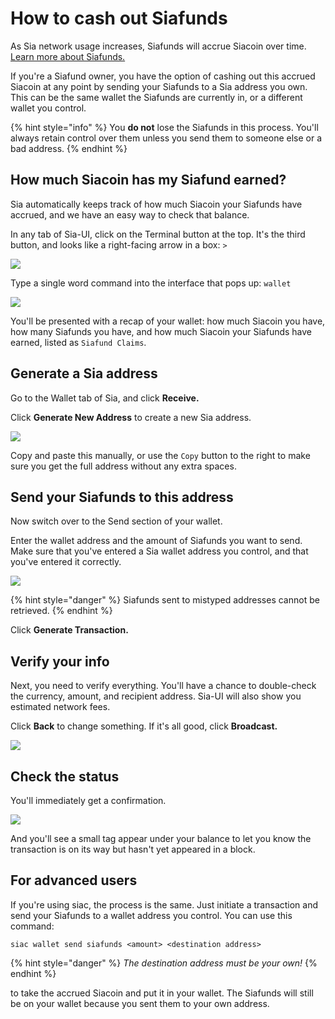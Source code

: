 # How to cash out Siafunds

As Sia network usage increases, Siafunds will accrue Siacoin over time. [Learn more about Siafunds.](what-are-siafunds.md)

If you're a Siafund owner, you have the option of cashing out this accrued Siacoin at any point by sending your Siafunds to a Sia address you own. This can be the same wallet the Siafunds are currently in, or a different wallet you control.

{% hint style="info" %}
You **do not** lose the Siafunds in this process. You'll always retain control over them unless you send them to someone else or a bad address.
{% endhint %}

## How much Siacoin has my Siafund earned?

Sia automatically keeps track of how much Siacoin your Siafunds have accrued, and we have an easy way to check that balance.

In any tab of Sia-UI, click on the Terminal button at the top. It's the third button, and looks like a right-facing arrow in a box: `>`

![](../../../.gitbook/assets/siafunds-cashout-1.png)

Type a single word command into the interface that pops up: `wallet`

![](../../../.gitbook/assets/siafunds-cashout-2.png)

You'll be presented with a recap of your wallet: how much Siacoin you have, how many Siafunds you have, and how much Siacoin your Siafunds have earned, listed as `Siafund Claims`.

## Generate a Sia address

Go to the Wallet tab of Sia, and click **Receive.**

Click **Generate New Address** to create a new Sia address.

![](../../../.gitbook/assets/address-2%20\(2\)%20\(2\)%20\(1\).png)

Copy and paste this manually, or use the `Copy` button to the right to make sure you get the full address without any extra spaces.

## Send your Siafunds to this address

Now switch over to the Send section of your wallet.

Enter the wallet address and the amount of Siafunds you want to send. Make sure that you've entered a Sia wallet address you control, and that you've entered it correctly.

![](../../../.gitbook/assets/siafunds-cashout-4.png)

{% hint style="danger" %}
Siafunds sent to mistyped addresses cannot be retrieved.
{% endhint %}

Click **Generate Transaction.**

## Verify your info

Next, you need to verify everything. You'll have a chance to double-check the currency, amount, and recipient address. Sia-UI will also show you estimated network fees.

Click **Back** to change something. If it's all good, click **Broadcast.**

![](../../../.gitbook/assets/siafunds-cashout-5.png)

## Check the status

You'll immediately get a confirmation.

![](../../../.gitbook/assets/siafunds-cashout-6.png)

And you'll see a small tag appear under your balance to let you know the transaction is on its way but hasn't yet appeared in a block.

## For advanced users

If you're using siac, the process is the same. Just initiate a transaction and send your Siafunds to a wallet address you control. You can use this command:

`siac wallet send siafunds <amount> <destination address>`

{% hint style="danger" %}
_The destination address must be your own!_
{% endhint %}

to take the accrued Siacoin and put it in your wallet. The Siafunds will still be on your wallet because you sent them to your own address.
